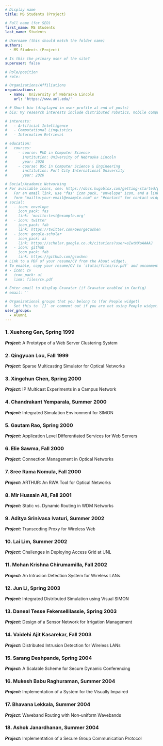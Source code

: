 ```yaml
---
# Display name
title: MS Students (Project)

# Full name (for SEO)
first_name: MS Students
last_name: Students

# Username (this should match the folder name)
authors:
  - MS Students (Project)

# Is this the primary user of the site?
superuser: false

# Role/position
# role:

# Organizations/Affiliations
organizations:
  - name:  University of Nebraska Lincoln
    url: 'https://www.unl.edu/'

# # Short bio (displayed in user profile at end of posts)
# bio: My research interests include distributed robotics, mobile computing and programmable matter.

# interests:
#   - Artificial Intelligence
#   - Computational Linguistics
#   - Information Retrieval

# education:
#   courses:
#     - course: PhD in Computer Science
#       institution: University of Nebraska Lincoln
#       year: 2028
#     - course: BSc in Computer Science & Engineering
#       institution: Port City International University
#       year: 2020

# Social/Academic Networking
# For available icons, see: https://docs.hugoblox.com/getting-started/page-builder/#icons
#   For an email link, use "fas" icon pack, "envelope" icon, and a link in the
#   form "mailto:your-email@example.com" or "#contact" for contact widget.
# social:
#   - icon: envelope
#     icon_pack: fas
#     link: 'mailto:test@example.org'
#   - icon: twitter
#     icon_pack: fab
#     link: https://twitter.com/GeorgeCushen
#   - icon: google-scholar
#     icon_pack: ai
#     link: https://scholar.google.co.uk/citations?user=sIwtMXoAAAAJ
#   - icon: github
#     icon_pack: fab
#     link: https://github.com/gcushen
# Link to a PDF of your resume/CV from the About widget.
# To enable, copy your resume/CV to `static/files/cv.pdf` and uncomment the lines below.
# - icon: cv
#   icon_pack: ai
#   link: files/cv.pdf

# Enter email to display Gravatar (if Gravatar enabled in Config)
# email: ''

# Organizational groups that you belong to (for People widget)
#   Set this to `[]` or comment out if you are not using People widget.
user_groups:
  - Alumni
---
```


### 1. Xuehong Gan, Spring 1999  
**_Project:_** A Prototype of a Web Server Clustering System  

### 2. Qingyuan Lou, Fall 1999  
**_Project:_** Sparse Multicasting Simulator for Optical Networks  

### 3. Xingchun Chen, Spring 2000  
**_Project:_** IP Multicast Experiments in a Campus Network  

### 4. Chandrakant Yemparala, Summer 2000  
**_Project:_** Integrated Simulation Environment for SIMON  

### 5. Gautam Rao, Spring 2000  
**_Project:_** Application Level Differentiated Services for Web Servers  

### 6. Elie Sawma, Fall 2000  
**_Project:_** Connection Management in Optical Networks  

### 7. Sree Rama Nomula, Fall 2000  
**_Project:_** ARTHUR: An RWA Tool for Optical Networks  

### 8. Mir Hussain Ali, Fall 2001  
**_Project:_** Static vs. Dynamic Routing in WDM Networks  

### 9. Aditya Srinivasa Ivaturi, Summer 2002  
**_Project:_** Transcoding Proxy for Wireless Web  

### 10. Lai Lim, Summer 2002  
**_Project:_** Challenges in Deploying Access Grid at UNL  

### 11. Mohan Krishna Chirumamilla, Fall 2002  
**_Project:_** An Intrusion Detection System for Wireless LANs  

### 12. Jun Li, Spring 2003  
**_Project:_** Integrated Distributed Simulation using Visual SIMON  

### 13. Daneal Tesse Fekersellilassie, Spring 2003  
**_Project:_** Design of a Sensor Network for Irrigation Management  

### 14. Vaidehi Ajit Kasarekar, Fall 2003  
**_Project:_** Distributed Intrusion Detection for Wireless LANs  

### 15. Sarang Deshpande, Spring 2004  
**_Project:_** A Scalable Scheme for Secure Dynamic Conferencing  

### 16. Mukesh Babu Raghuraman, Summer 2004  
**_Project:_** Implementation of a System for the Visually Impaired  

### 17. Bhavana Lekkala, Summer 2004  
**_Project:_** Waveband Routing with Non-uniform Wavebands  

### 18. Ashok Janardhanan, Summer 2004  
**_Project:_** Implementation of a Secure Group Communication Protocol  
